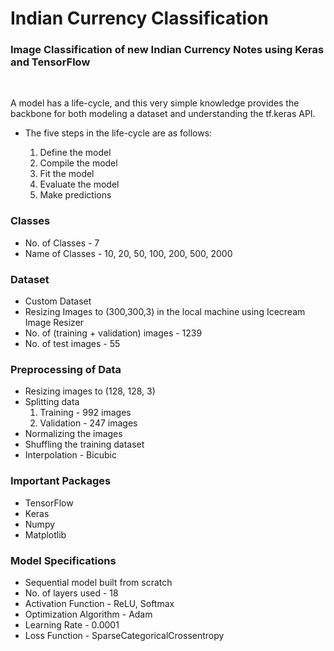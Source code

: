 # Indian Currency Classification

### Image Classification of new Indian Currency Notes using Keras and TensorFlow

<br/>

A model has a life-cycle, and this very simple knowledge provides the backbone for both modeling a dataset and understanding the tf.keras API.

* The five steps in the life-cycle are as follows:

  1. Define the model
  2. Compile the model
  3. Fit the model
  4. Evaluate the model
  5. Make predictions

### Classes

* No. of Classes - 7
* Name of Classes - 10, 20, 50, 100, 200, 500, 2000 

### Dataset

* Custom Dataset
* Resizing Images to (300,300,3) in the local machine using Icecream Image Resizer
* No. of (training + validation) images - 1239
* No. of test images - 55

### Preprocessing of Data

* Resizing images to (128, 128, 3)
* Splitting data
    1. Training - 992 images
    2. Validation - 247 images
* Normalizing the images
* Shuffling the training dataset
* Interpolation - Bicubic

### Important Packages

* TensorFlow
* Keras
* Numpy
* Matplotlib

### Model Specifications

* Sequential model built from scratch
* No. of layers used - 18
* Activation Function - ReLU, Softmax
* Optimization Algorithm - Adam
* Learning Rate - 0.0001
* Loss Function - SparseCategoricalCrossentropy



